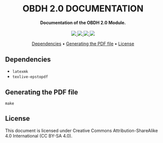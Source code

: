 <h1 align="center">
	OBDH 2.0 DOCUMENTATION
	<br>
</h1>

<h4 align="center">Documentation of the OBDH 2.0 Module.</h4>

<p align="center">
    <a href="">
		<img src="https://img.shields.io/badge/status-development-green?style=for-the-badge">
	</a>
    <a href="">
		<img src="https://img.shields.io/badge/version-0.6-blue?style=for-the-badge">
	</a>
	<a href="">
		<img src="https://img.shields.io/badge/DOC%20tool-LaTeX-9cf?style=for-the-badge">
	</a>
	<a href="">
		<img src="https://img.shields.io/badge/LICENSE-CC%20BY--SA%204.0-red?style=for-the-badge">
	</a>
</p>

<p align="center">
	<a href="#dependencies">Dependencies</a> •
	<a href="#generating-the-pdf-file">Generating the PDF file</a> •
	<a href="#license">License</a>
</p>

## Dependencies

* ```latexmk```
* ```texlive-epstopdf```

## Generating the PDF file

```
make
```

## License

This document is licensed under Creative Commons Attribution-ShareAlike 4.0 International (CC BY-SA 4.0).
